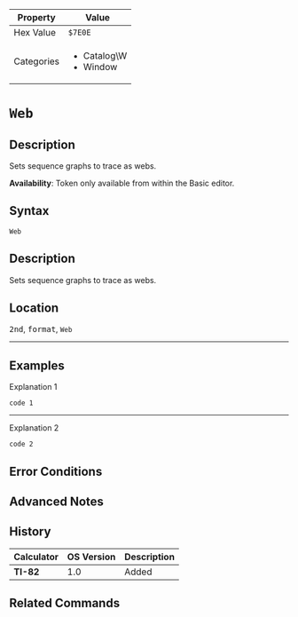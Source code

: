 | Property      | Value |
|---------------|-------|
| Hex Value     | `$7E0E`|
| Categories    | <ul><li>Catalog\W</li><li>Window</li></ul> |

# `Web`

## Description
Sets sequence graphs to trace as webs.


<b>Availability</b>: Token only available from within the Basic editor.

## Syntax
`Web`

## Description
Sets sequence graphs to trace as webs.

## Location
<kbd>2nd</kbd>, <kbd>format</kbd>, `Web`
<hr>

## Examples

Explanation 1
```ti-basic
code 1
```
---
Explanation 2
```ti-basic
code 2
```

## Error Conditions


## Advanced Notes


## History
| Calculator | OS Version | Description |
|------------|------------|-------------|
| <b>TI-82</b> | 1.0 | Added

## Related Commands

    